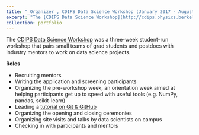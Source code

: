```yaml
---
title: "_Organizer_, CDIPS Data Science Workshop (January 2017 - August 2017)"
excerpt: "The [CDIPS Data Science Workshop](http://cdips.physics.berkeley.edu/dsw/) was a three-week student-run workshop that pairs small teams of grad students and postdocs with industry mentors to work on data science projects."
collection: portfolio
---
```

The [CDIPS Data Science Workshop](http://cdips.physics.berkeley.edu/dsw/) was a three-week student-run workshop that pairs small teams of grad students and postdocs with industry mentors to work on data science projects.


__Roles__

* Recruiting mentors 
* Writing the application and screening participants
* Organizing the pre-workshop week, an orientation week aimed at helping participants get up to speed with useful tools (e.g. NumPy, pandas, scikit-learn)
* Leading a [tutorial on Git & GitHub](/talks/2017-06-26-tutorial-git)
* Organizing the opening and closing ceremonies
* Organizing site visits and talks by data scientists on campus
* Checking in with participants and mentors
